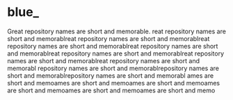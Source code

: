 # blue_
Great repository names are short and memorable.
reat repository names are short and memorablreat repository names are short and memorablreat repository names are short and memorablreat repository names are short and memorablreat repository names are short and memorablreat repository names are short and memorablreat repository names are short and memorabl
repository names are short and memorablrepository names are short and memorablrepository names are short and memorabl
ames are short and memoames are short and memoames are short and memoames are short and memoames are short and memoames are short and memo
